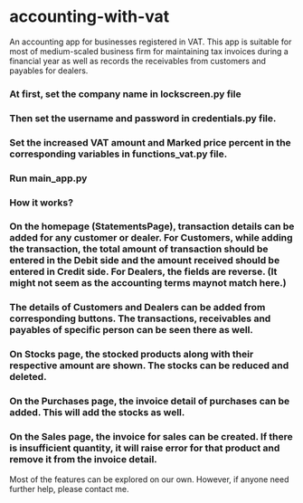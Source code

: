 # accounting-with-vat
An accounting app for businesses registered in VAT. This app is suitable for most of medium-scaled business firm for maintaining tax invoices during a financial year as well as records the receivables from customers and payables for dealers.

### At first, set the company name in lockscreen.py file
### Then set the username and password in credentials.py file.
### Set the increased VAT amount and Marked price percent in the corresponding variables in functions_vat.py file.
### Run main_app.py

### How it works?
### On the homepage (StatementsPage), transaction details can be added for any customer or dealer. For Customers, while adding the transaction, the total amount of transaction should be entered in the Debit side and the amount received should be entered in Credit side. For Dealers, the fields are reverse. (It might not seem as the accounting terms maynot match here.)

### The details of Customers and Dealers can be added from corresponding buttons. The transactions, receivables and payables of specific person can be seen there as well.
### On Stocks page, the stocked products along with their respective amount are shown. The stocks can be reduced and deleted.
### On the Purchases page, the invoice detail of purchases can be added. This will add the stocks as well.
### On the Sales page, the invoice for sales can be created. If there is insufficient quantity, it will raise error for that product and remove it from the invoice detail.

Most of the features can be explored on our own. However, if anyone need further help, please contact me.
